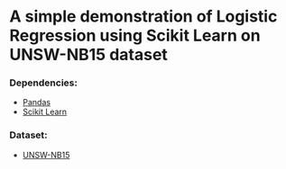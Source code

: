 # A simple demonstration of Logistic Regression using Scikit Learn on UNSW-NB15 dataset

### Dependencies:
- [Pandas](https://pandas.pydata.org)
- [Scikit Learn](https://scikit-learn.org/stable/)

### Dataset:
- [UNSW-NB15](https://research.unsw.edu.au/projects/unsw-nb15-dataset)

